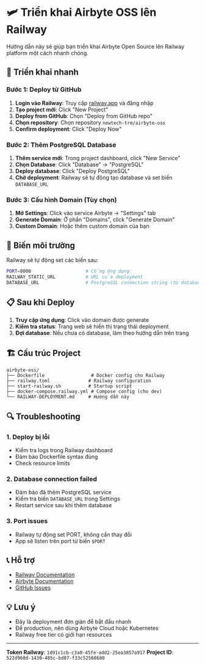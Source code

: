 # 🛩️ Triển khai Airbyte OSS lên Railway

Hướng dẫn này sẽ giúp bạn triển khai Airbyte Open Source lên Railway platform một cách nhanh chóng.

## 🚀 Triển khai nhanh

### Bước 1: Deploy từ GitHub

1. **Login vào Railway**: Truy cập [railway.app](https://railway.app) và đăng nhập
2. **Tạo project mới**: Click "New Project"
3. **Deploy from GitHub**: Chọn "Deploy from GitHub repo"
4. **Chọn repository**: Chọn repository `newtech-trm/airbyte-oss`
5. **Confirm deployment**: Click "Deploy Now"

### Bước 2: Thêm PostgreSQL Database

1. **Thêm service mới**: Trong project dashboard, click "New Service"
2. **Chọn Database**: Click "Database" → "PostgreSQL" 
3. **Deploy database**: Click "Deploy PostgreSQL"
4. **Chờ deployment**: Railway sẽ tự động tạo database và set biến `DATABASE_URL`

### Bước 3: Cấu hình Domain (Tùy chọn)

1. **Mở Settings**: Click vào service Airbyte → "Settings" tab
2. **Generate Domain**: Ở phần "Domains", click "Generate Domain"
3. **Custom Domain**: Hoặc thêm custom domain của bạn

## 🔧 Biến môi trường

Railway sẽ tự động set các biến sau:

```bash
PORT=8000                    # Cổng ứng dụng
RAILWAY_STATIC_URL           # URL của deployment  
DATABASE_URL                 # PostgreSQL connection string (từ database service)
```

## 📋 Sau khi Deploy

1. **Truy cập ứng dụng**: Click vào domain được generate
2. **Kiểm tra status**: Trang web sẽ hiển thị trạng thái deployment
3. **Đợi database**: Nếu chưa có database, làm theo hướng dẫn trên trang

## 🏗️ Cấu trúc Project

```
airbyte-oss/
├── Dockerfile                 # Docker config cho Railway
├── railway.toml              # Railway configuration  
├── start-railway.sh          # Startup script
├── docker-compose.railway.yml # Compose config (cho dev)
└── RAILWAY-DEPLOYMENT.md     # Hướng dẫn này
```

## 🔍 Troubleshooting

### 1. Deploy bị lỗi
- Kiểm tra logs trong Railway dashboard
- Đảm bảo Dockerfile syntax đúng
- Check resource limits

### 2. Database connection failed
- Đảm bảo đã thêm PostgreSQL service
- Kiểm tra biến `DATABASE_URL` trong Settings
- Restart service sau khi thêm database

### 3. Port issues
- Railway tự động set PORT, không cần thay đổi
- App sẽ listen trên port từ biến `$PORT`

## 📞 Hỗ trợ

- [Railway Documentation](https://docs.railway.app/)
- [Airbyte Documentation](https://docs.airbyte.com/)
- [GitHub Issues](https://github.com/newtech-trm/airbyte-oss/issues)

## 💡 Lưu ý

- Đây là deployment đơn giản để bắt đầu nhanh
- Để production, nên dùng Airbyte Cloud hoặc Kubernetes
- Railway free tier có giới hạn resources

---

**Token Railway**: `1d91c1cb-c3a0-45fe-add2-25ea3857a917`
**Project ID**: `522d968d-1430-485c-bd87-f33c52568680` 